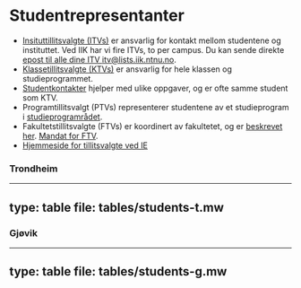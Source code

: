 
# Studentrepresentanter



* [Insituttillitsvalgte (ITVs)](itv.html) er ansvarlig for kontakt mellom studentene og instituttet. Ved IIK har vi fire ITVs, to per campus. Du kan sende direkte [epost til alle dine ITV itv@lists.iik.ntnu.no](mailto:itv@lists.iik.ntnu.no).
* [Klassetillitsvalgte (KTVs)](ktv.html) er ansvarlig for hele klassen og studieprogrammet.
* [Studentkontakter](studentkontakt.html) hjelper med ulike oppgaver, og er ofte samme student som KTV.
* Programtillitsvalgt (PTVs) representerer studentene av et studieprogram i [studieprogramrådet](studieprogramråd.html).
* Fakultetstillitsvalgte (FTVs) er koordinert av fakultetet, og er [beskrevet her](https://ie.studentrad.no/). 
[Mandat for FTV](https://ie.studentrad.no/wp-content/uploads/2018/04/FTVstillingsinstruks2017-1.pdf).
* [Hjemmeside for tillitsvalgte ved IE](https://www.sr-ie.no)



### Trondheim

---
type: table
file: tables/students-t.mw
---


### Gjøvik

---
type: table
file: tables/students-g.mw
---



